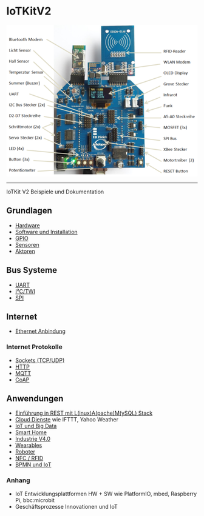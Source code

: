 IoTKitV2
========

![](images/shield.png)

- - -

IoTKit V2 Beispiele und Dokumentation

## Grundlagen

* [Hardware](hw/)
* [Software und Installation](sw/)
* [GPIO](gpio/)
* [Sensoren](sensors/)
* [Aktoren](actors/)

## Bus Systeme

* [UART](uart/)
* [I²C/TWI](i2c/)
* [SPI](spi/)

## Internet 

* [Ethernet Anbindung](eth/)

### Internet Protokolle

* [Sockets (TCP/UDP)](tcpip/)
* [HTTP](http/)
* [MQTT](mqtt/)
* [CoAP](coap/)

## Anwendungen

* [Einführung in REST mit L(inux)A(pache)M(ySQL) Stack](LAM/)
* [Cloud Dienste](cloud/) wie IFTTT, Yahoo Weather
* [IoT und Big Data](bigdata/)
* [Smart Home](smarthome/)
* [Industrie V4.0](industrieV4/)
* [Wearables](wearables/)
* [Roboter](roboter/)
* [NFC / RFID](rfid/)
* [BPMN und IoT](bpmn/)

### Anhang

* IoT Entwicklungsplattformen HW + SW wie PlatformIO, mbed, Raspberry Pi, bbc:microbit
* Geschäftsprozesse Innovationen und IoT